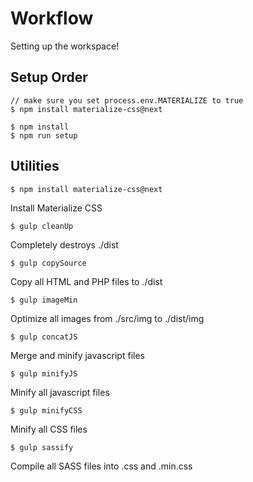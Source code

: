 # Workflow

Setting up the workspace!

## Setup Order

```
// make sure you set process.env.MATERIALIZE to true
$ npm install materialize-css@next

$ npm install
$ npm run setup
```

[//]: <> (This is also a comment.)

## Utilities

```
$ npm install materialize-css@next
```

Install Materialize CSS

```
$ gulp cleanUp
```

Completely destroys ./dist

```
$ gulp copySource
```

Copy all HTML and PHP files to ./dist

```
$ gulp imageMin
```

Optimize all images from ./src/img to ./dist/img

```
$ gulp concatJS
```

Merge and minify javascript files

```
$ gulp minifyJS
```

Minify all javascript files

```
$ gulp minifyCSS
```

Minify all CSS files

```
$ gulp sassify
```

Compile all SASS files into .css and .min.css

